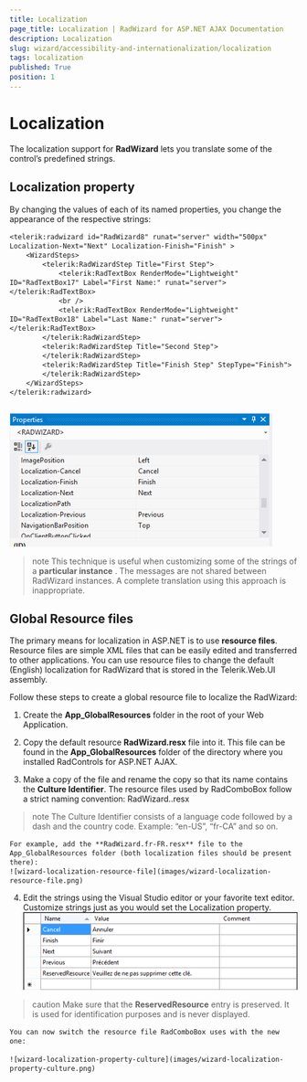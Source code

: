 ```yaml
---
title: Localization
page_title: Localization | RadWizard for ASP.NET AJAX Documentation
description: Localization
slug: wizard/accessibility-and-internationalization/localization
tags: localization
published: True
position: 1
---
```


# Localization



The localization support for **RadWizard** lets you translate some of the control’s predefined strings.

## Localization property

By changing the values of each of its named properties, you change the appearance of the respective strings:

````ASPNET
<telerik:radwizard id="RadWizard8" runat="server" width="500px" Localization-Next="Next" Localization-Finish="Finish" >
	<WizardSteps>
		<telerik:RadWizardStep Title="First Step">
			<telerik:RadTextBox RenderMode="Lightweight" ID="RadTextBox17" Label="First Name:" runat="server"></telerik:RadTextBox>
			<br />
			<telerik:RadTextBox RenderMode="Lightweight" ID="RadTextBox18" Label="Last Name:" runat="server"></telerik:RadTextBox>
		</telerik:RadWizardStep>
		<telerik:RadWizardStep Title="Second Step">
		</telerik:RadWizardStep>
		<telerik:RadWizardStep Title="Finish Step" StepType="Finish">
		</telerik:RadWizardStep>
	</WizardSteps>
</telerik:radwizard>
	            
````



![wizard-localization-property](images/wizard-localization-property.png)

>note This technique is useful when customizing some of the strings of a **particular instance** . The messages are not shared between RadWizard instances. A complete translation using this approach is inappropriate.
>


## Global Resource files

The primary means for localization in ASP.NET is to use **resource files**. Resource files are simple XML files that can be easily edited and transferred to other applications. You can use resource files to change the default (English) localization for RadWizard that is stored in the Telerik.Web.UI assembly.

Follow these steps to create a global resource file to localize the RadWizard:

1. Create the **App_GlobalResources** folder in the root of your Web Application.

2. Copy the default resource **RadWizard.resx** file into it. This file can be found in the **App_GlobalResources** folder of the directory where you installed RadControls for ASP.NET AJAX.

3. Make a copy of the file and rename the copy so that its name contains the **Culture Identifier**. The resource files used by RadComboBox follow a strict naming convention: RadWizard.<Culture Identifier>.resx
>note The Culture Identifier consists of a language code followed by a dash and the country code. Example: “en-US”, “fr-CA” and so on.
>

	For example, add the **RadWizard.fr-FR.resx** file to the App_GlobalResources folder (both localization files should be present there):
	![wizard-localization-resource-file](images/wizard-localization-resource-file.png)
4. Edit the strings using the Visual Studio editor or your favorite text editor. Customize strings just as you would set the Localization property.
	![wizard-localization-resource-file-edit](images/wizard-localization-resource-file-edit.png)
>caution Make sure that the **ReservedResource** entry is preserved. It is used for identification purposes and is never displayed.
>

	You can now switch the resource file RadComboBox uses with the new one:
	
	![wizard-localization-property-culture](images/wizard-localization-property-culture.png)
